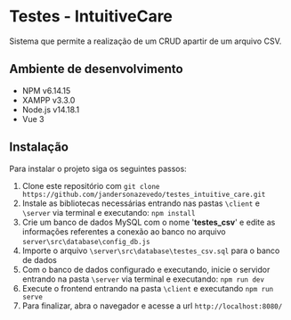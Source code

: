 # Testes - IntuitiveCare
Sistema que permite a realização de um CRUD apartir de um arquivo CSV. 

Ambiente de desenvolvimento
----------
- NPM v6.14.15
- XAMPP v3.3.0
- Node.js v14.18.1
- Vue 3

Instalação
----------

Para instalar o projeto siga os seguintes passos:

1. Clone este repositório com `git clone https://github.com/jandersonazevedo/testes_intuitive_care.git`
2. Instale as bibliotecas necessárias entrando nas pastas `\client` e `\server` via terminal e executando: 
`npm install`
3. Crie um banco de dados MySQL com o nome '**testes_csv**' e edite as informações referentes a conexão ao banco no arquivo `server\src\database\config_db.js`
4. Importe o arquivo `\server\src\database\testes_csv.sql` para o banco de dados
5. Com o banco de dados configurado e executando, inicie o servidor entrando na pasta `\server` via terminal e executando: `npm run dev`
6. Execute o frontend entrando na pasta `\client` e executando `npm run serve`
7. Para finalizar, abra o navegador e acesse a url `http://localhost:8080/`
